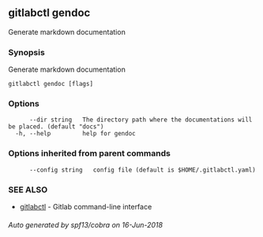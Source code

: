 ## gitlabctl gendoc

Generate markdown documentation

### Synopsis

Generate markdown documentation

```
gitlabctl gendoc [flags]
```

### Options

```
      --dir string   The directory path where the documentations will be placed. (default "docs")
  -h, --help         help for gendoc
```

### Options inherited from parent commands

```
      --config string   config file (default is $HOME/.gitlabctl.yaml)
```

### SEE ALSO

* [gitlabctl](gitlabctl.md)	 - Gitlab command-line interface

###### Auto generated by spf13/cobra on 16-Jun-2018
